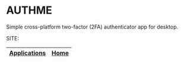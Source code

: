 # AUTHME

 Simple cross-platform two-factor (2FA) authenticator app for desktop.

 SITE: 

 | [Applications](https://portable-linux-apps.github.io/apps.html) | [Home](https://portable-linux-apps.github.io)
 | --- | --- |
